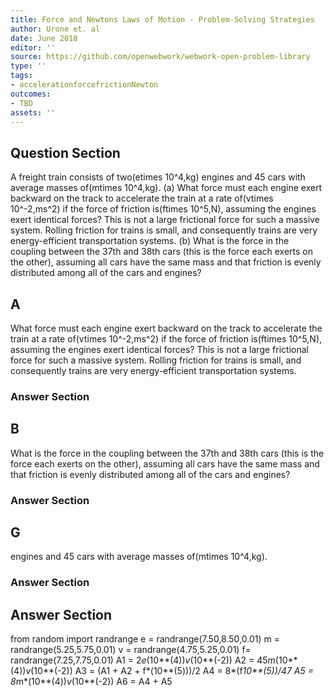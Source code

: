 ```yaml
---
title: Force and Newtons Laws of Motion - Problem-Solving Strategies
author: Urone et. al
date: June 2018
editor: ''
source: https://github.com/openwebwork/webwork-open-problem-library
type: ''
tags:
- accelerationforcefrictionNewton
outcomes:
- TBD
assets: ''
---
```


## Question Section 

A freight train consists of two(etimes 10^4,kg) engines and 45 cars with average masses of(mtimes 10^4,kg). 
(a) What force must each engine exert backward on the track to accelerate the train at a rate of(vtimes 10^-2,ms^2) if the force of friction is(ftimes 10^5,N), assuming the engines exert identical forces? This is not a large frictional force for such a massive system. Rolling friction for trains is small, and consequently trains are very energy-efficient transportation systems.
(b) What is the force in the coupling between the 37th and 38th cars (this is the force each exerts on the other), assuming all cars have the same mass and that friction is evenly distributed among all of the cars and engines?

## A
What force must each engine exert backward on the track to accelerate the train at a rate of(vtimes 10^-2,ms^2) if the force of friction is(ftimes 10^5,N), assuming the engines exert identical forces? This is not a large frictional force for such a massive system. Rolling friction for trains is small, and consequently trains are very energy-efficient transportation systems.
### Answer Section
## B
What is the force in the coupling between the 37th and 38th cars (this is the force each exerts on the other), assuming all cars have the same mass and that friction is evenly distributed among all of the cars and engines?
### Answer Section
## G
engines and 45 cars with average masses of(mtimes 10^4,kg). 
### Answer Section


## Answer Section

from random import randrange
e = randrange(7.50,8.50,0.01)
m = randrange(5.25,5.75,0.01)
v = randrange(4.75,5.25,0.01)
f= randrange(7.25,7.75,0.01)
A1 = 2*e*(10**(4))*v*(10**(-2))
A2 = 45*m*(10**(4))*v*(10**(-2))
A3 = (A1 + A2 + f*(10**(5)))/2
A4 = 8*(f*10**(5))/47
A5 = 8*m*(10**(4))*v*(10**(-2))
A6 = A4 + A5